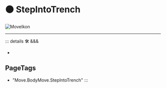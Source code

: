 
# 🟠 <move>StepIntoTrench</move>

![MoveIkon](/Move/Move_Ikon.png)














---

<!-- =================================================== -->
<!-- =================================================== -->
<!-- =================================================== -->
<!-- =================================================== -->
<!-- =================================================== -->
::: details 🛠 <dev>&&&</dev>

-

<h2>PageTags</h2>

- "Move.BodyMove.StepIntoTrench"
:::
